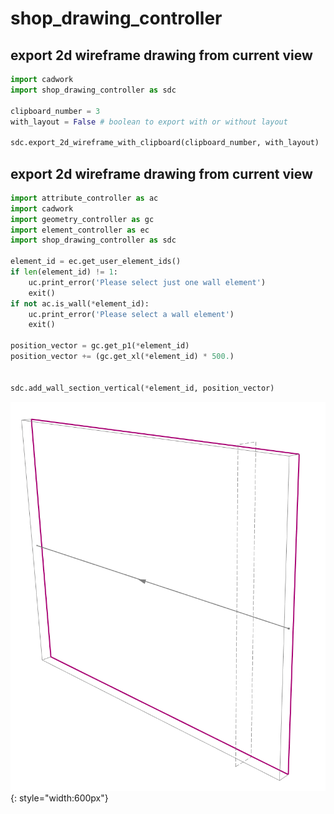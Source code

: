 # shop_drawing_controller
## export 2d wireframe drawing from current view

```python 
import cadwork
import shop_drawing_controller as sdc

clipboard_number = 3
with_layout = False # boolean to export with or without layout

sdc.export_2d_wireframe_with_clipboard(clipboard_number, with_layout)

```

## export 2d wireframe drawing from current view

```python 
import attribute_controller as ac
import cadwork
import geometry_controller as gc
import element_controller as ec
import shop_drawing_controller as sdc

element_id = ec.get_user_element_ids()
if len(element_id) != 1:
    uc.print_error('Please select just one wall element')
    exit()
if not ac.is_wall(*element_id):
    uc.print_error('Please select a wall element')
    exit()
    
position_vector = gc.get_p1(*element_id)
position_vector += (gc.get_xl(*element_id) * 500.)


sdc.add_wall_section_vertical(*element_id, position_vector)

```
![Backup Text](../img/section.png "Example Menu"){: style="width:600px"}